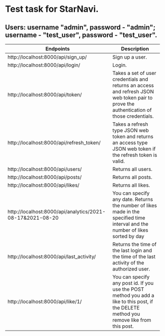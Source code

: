 # Test task for StarNavi.

## Users: username "admin", password - "admin"; username - "test_user", password - "test_user".

| **Endpoints** | **Description** |
|---|---|
| http://localhost:8000/api/sign_up/ | Sign up a user. |
| http://localhost:8000/api/login/ | Login. |
| http://localhost:8000/api/token/ | Takes a set of user credentials and returns an access and refresh JSON web token pair to prove the authentication of those credentials. |
| http://localhost:8000/api/refresh_token/ | Takes a refresh type JSON web token and returns an access type JSON web token if the refresh token is valid. |
| http://localhost:8000/api/users/ | Returns all users. |
| http://localhost:8000/api/posts/ | Returns all posts. |
| http://localhost:8000/api/likes/ |  Returns all likes. |
| http://localhost:8000/api/analytics/2021-08-17&2021-08-20 | You can specify any date. Returns the number of likes made in the specified time interval and the number of likes sorted by day |
| http://localhost:8000/api/last_activity/ | Returns the time of the last login and the time of the last activity of the authorized user. |
| http://localhost:8000/api/like/1/ | You can specify any post id. If you use the POST method you add a like to this post, if the DELETE method you remove like from this post. |
